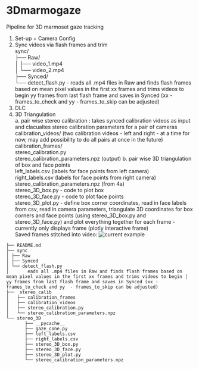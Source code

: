 # 3Dmarmogaze

Pipeline for 3D marmoset gaze tracking <br>
1. Set-up + Camera Config <br>
2. Sync videos via flash frames and trim <br>
	sync/ <br>
	├── Raw/ <br>
	│   ├── video_1.mp4 <br>
	│   └── video_2.mp4 <br>
	├── Synced/ <br>
	└── detect_flash.py - reads all .mp4 files in Raw and finds flash frames based on mean pixel values in the first xx frames and trims videos to begin yy frames from last flash frame and saves in Synced (xx - frames_to_check and yy  - frames_to_skip can be adjusted) <br>
3. DLC <br>
4. 3D Triangulation  <br>
	a. pair wise stereo calibration : takes synced calibration videos as input and clacualtes stereo calibration parameters for a pair of cameras <br>
	calibration_videos/  (two calibration videos - left and right - at a time for now, may add possibility to do all pairs at once in the future) <br>
	calibration_frames/ <br>
	stereo_calibration.py <br>
	stereo_calibration_parameters.npz (output) 
	b. pair wise 3D triangulation of box and face points <br> 
	left_labels.csv (labels for face points from left camera) <br> 
	right_labels.csv (labels for face points from right camera) <br> 
	stereo_calibration_parameters.npz (from 4a) <br>
	stereo_3D_box.py - code to plot box <br>
	stereo_3D_face.py - code to plot face points <br> 
	stereo_3D_plot.py - define box corner coordinates, read in face labels from csv, read in camera parameters, triangulate 3D coordinates for box corners and face points (using stereo_3D_box.py and stereo_3D_face.py) and plot everything together for each frame - currently only displays frame (plotly interactive frame) <br>
	Saved frames stitched into video: ![current example](https://drive.google.com/uc?export=view&id=1OCP2ramtKjVqt7a1vF60PJgLwIiJY74o)
	
```
├── README.md
├── sync
│ ├── Raw
│ ├── Synced
│ └── detect_flash.py 
│		eads all .mp4 files in Raw and finds flash frames based on mean pixel values in the first xx frames and trims videos to begin │		yy frames from last flash frame and saves in Synced (xx - frames_to_check and yy  - frames_to_skip can be adjusted) 
├──  stereo_calib
│   ├── calibration_frames
│   ├── calibration_videos
│   ├── stereo_calibration.py
│   └── stereo_calibration_parameters.npz
└── stereo_3D
       ├── __pycache__
       ├── gaze_cone.py
       ├── left_labels.csv
       ├── right_labels.csv
       ├── stereo_3D_box.py
       ├── stereo_3D_face.py
       ├── stereo_3D_plot.py
       └── stereo_calibration_parameters.npz

```

	

	
	
	
	
